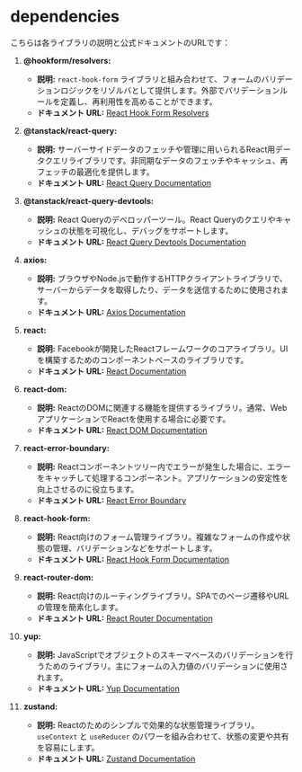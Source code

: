 # dependencies

こちらは各ライブラリの説明と公式ドキュメントのURLです：

1. **@hookform/resolvers:**
   - **説明:** `react-hook-form` ライブラリと組み合わせて、フォームのバリデーションロジックをリゾルバとして提供します。外部でバリデーションルールを定義し、再利用性を高めることができます。
   - **ドキュメント URL:** [React Hook Form Resolvers](https://react-hook-form.com/resolvers/)

2. **@tanstack/react-query:**
   - **説明:** サーバーサイドデータのフェッチや管理に用いられるReact用データクエリライブラリです。非同期なデータのフェッチやキャッシュ、再フェッチの最適化を提供します。
   - **ドキュメント URL:** [React Query Documentation](https://react-query.tanstack.com/)

3. **@tanstack/react-query-devtools:**
   - **説明:** React Queryのデベロッパーツール。React Queryのクエリやキャッシュの状態を可視化し、デバッグをサポートします。
   - **ドキュメント URL:** [React Query Devtools Documentation](https://react-query.tanstack.com/devtools)

4. **axios:**
   - **説明:** ブラウザやNode.jsで動作するHTTPクライアントライブラリで、サーバーからデータを取得したり、データを送信するために使用されます。
   - **ドキュメント URL:** [Axios Documentation](https://axios-http.com/docs/intro)

5. **react:**
   - **説明:** Facebookが開発したReactフレームワークのコアライブラリ。UIを構築するためのコンポーネントベースのライブラリです。
   - **ドキュメント URL:** [React Documentation](https://reactjs.org/docs/getting-started.html)

6. **react-dom:**
   - **説明:** ReactのDOMに関連する機能を提供するライブラリ。通常、WebアプリケーションでReactを使用する場合に必要です。
   - **ドキュメント URL:** [React DOM Documentation](https://reactjs.org/docs/react-dom.html)

7. **react-error-boundary:**
   - **説明:** Reactコンポーネントツリー内でエラーが発生した場合に、エラーをキャッチして処理するコンポーネント。アプリケーションの安定性を向上させるのに役立ちます。
   - **ドキュメント URL:** [React Error Boundary](https://reactjs.org/docs/error-boundaries.html)

8. **react-hook-form:**
   - **説明:** React向けのフォーム管理ライブラリ。複雑なフォームの作成や状態の管理、バリデーションなどをサポートします。
   - **ドキュメント URL:** [React Hook Form Documentation](https://react-hook-form.com/)

9. **react-router-dom:**
   - **説明:** React向けのルーティングライブラリ。SPAでのページ遷移やURLの管理を簡素化します。
   - **ドキュメント URL:** [React Router Documentation](https://reactrouter.com/)

10. **yup:**
    - **説明:** JavaScriptでオブジェクトのスキーマベースのバリデーションを行うためのライブラリ。主にフォームの入力値のバリデーションに使用されます。
    - **ドキュメント URL:** [Yup Documentation](https://github.com/jquense/yup)

11. **zustand:**
    - **説明:** Reactのためのシンプルで効果的な状態管理ライブラリ。`useContext` と `useReducer` のパワーを組み合わせて、状態の変更や共有を容易にします。
    - **ドキュメント URL:** [Zustand Documentation](https://zustand.surge.sh/)